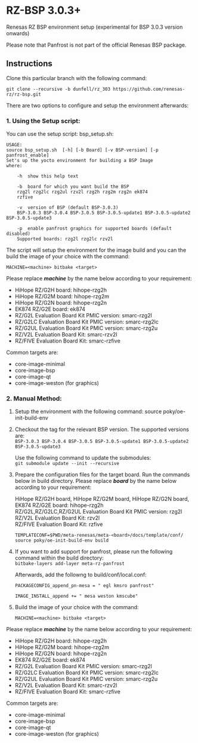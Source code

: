 # RZ-BSP 3.0.3+

Renesas RZ BSP environment setup (experimental for BSP 3.0.3 version onwards) 

Please note that Panfrost is not part of the official Renesas BSP package.

## Instructions

Clone this particular branch with the following command:

	git clone --recursive -b dunfell/rz_303 https://github.com/renesas-rz/rz-bsp.git

There are two options to configure and setup the environment afterwards:

### 1. Using the Setup script:
You can use the setup script: bsp_setup.sh:

	USAGE:
	source bsp_setup.sh  [-h] [-b Board] [-v BSP-version] [-p panfrost_enable]
	Set's up the yocto environment for building a BSP Image
	where:
	
	    -h  show this help text

	    -b  board for which you want build the BSP
		rzg2l rzg2lc rzg2ul rzv2l rzg2h rzg2m rzg2n ek874
		rzfive 

	    -v  version of BSP (default BSP-3.0.3)
		BSP-3.0.3 BSP-3.0.4 BSP-3.0.5 BSP-3.0.5-update1 BSP-3.0.5-update2 BSP-3.0.5-update3

	    -p  enable panfrost graphics for supported boards (default disabled)
		Supported boards: rzg2l rzg2lc rzv2l
	
The script will setup the environment for the image build and you can the build the image of your choice with the command:

	MACHINE=<machine> bitbake <target>



Please replace _**machine**_ by the name below according to your requirement:
* HiHope RZ/G2H board: hihope-rzg2h
* HiHope RZ/G2M board: hihope-rzg2m
* HiHope RZ/G2N board: hihope-rzg2n
* EK874 RZ/G2E board: ek874
* RZ/G2L Evaluation Board Kit PMIC version: smarc-rzg2l
* RZ/G2LC Evaluation Board Kit PMIC version: smarc-rzg2lc
* RZ/G2UL Evaluation Board Kit PMIC version: smarc-rzg2u
* RZ/V2L Evaluation Board Kit: smarc-rzv2l
* RZ/FIVE Evaluation Board Kit: smarc-rzfive

Common targets are:
* core-image-minimal
* core-image-bsp
* core-image-qt
* core-image-weston (for graphics)


	
### 2. Manual Method:  
1. Setup the environment with the following command: 
	source poky/oe-init-build-env  

2. Checkout the tag for the relevant BSP version. The supported versions are:   
	`BSP-3.0.3 BSP-3.0.4 BSP-3.0.5 BSP-3.0.5-update1 BSP-3.0.5-update2 BSP-3.0.5-update3`
   
   Use the following command to update the submodules:  
   `git submodule update --init --recursive`
   
3. Prepare the configuration files for the target board. Run the commands below in build directory. Please replace _**board**_ by the name below according to your requirement:  

	HiHope RZ/G2H board, HiHope RZ/G2M board, HiHope RZ/G2N board, EK874 RZ/G2E board: hihope-rzg2h  
	RZ/G2L,RZ/G2LC,RZ/G2UL Evaluation Board Kit PMIC version: rzg2l  
	RZ/V2L Evaluation Board Kit: rzv2l  
	RZ/FIVE Evaluation Board Kit: rzfive
	
	`TEMPLATECONF=$PWD/meta-renesas/meta-<board>/docs/template/conf/ source poky/oe-init-build-env build`

4. If you want to add support for panfrost, please run the following command within the build directory:  
	`bitbake-layers add-layer meta-rz-panfrost`  
	
   Afterwards, add the followng to build/conf/local.conf:  
   
   	`PACKAGECONFIG_append_pn-mesa = " egl kmsro panfrost"`
	
	`IMAGE_INSTALL_append += " mesa weston kmscube"`

5. Build the image of your choice with the command:  


	`MACHINE=<machine> bitbake <target>`

Please replace _**machine**_ by the name below according to your requirement:
* HiHope RZ/G2H board: hihope-rzg2h
* HiHope RZ/G2M board: hihope-rzg2m
* HiHope RZ/G2N board: hihope-rzg2n
* EK874 RZ/G2E board: ek874
* RZ/G2L Evaluation Board Kit PMIC version: smarc-rzg2l
* RZ/G2LC Evaluation Board Kit PMIC version: smarc-rzg2lc
* RZ/G2UL Evaluation Board Kit PMIC version: smarc-rzg2u
* RZ/V2L Evaluation Board Kit: smarc-rzv2l
* RZ/FIVE Evaluation Board Kit: smarc-rzfive
	
Common targets are:  
* core-image-minimal  
* core-image-bsp  
* core-image-qt  
* core-image-weston (for graphics)  
